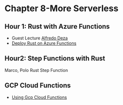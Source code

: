 # Chapter 8-More Serverless

## Hour 1:  Rust with Azure Functions

* Guest Lecture [Alfredo Deza](https://www.linkedin.com/in/alfredodeza/)
* [Deploy Rust on Azure Functions](https://learning.oreilly.com/videos/deploy-rust-on/27965683VIDEOPAIML/)


## Hour2: Step Functions with Rust

Marco, Polo Rust Step Function

## GCP Cloud Functions

* [Using Gcp Cloud Functions](https://learning.oreilly.com/videos/google-professional-cloud/03032022VIDEOPAIML/03032022VIDEOPAIML-c1_s12/)
